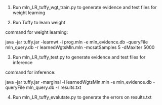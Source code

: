 1. Run mln_LR_tuffy_wgt_train.py to generate evidence and test files for weight learning

2. Run Tuffy to learn weight

command for weight learning:

java -jar tuffy.jar -learnwt -i prog.mln -e mln_evidence.db -queryFile mln_query.db -r learnedWgtsMln.mln -mcsatSamples 5 -dMaxIter 5000

3. Run mln_LR_tuffy_test.py to generate evidence and test files for inference

command for inference:

java -jar tuffy.jar -marginal -i learnedWgtsMln.mln -e mln_evidence.db -queryFile mln_query.db -r results.txt

4. Run mln_LR_tuffy_evalutate.py to generate the errors on results.txt
